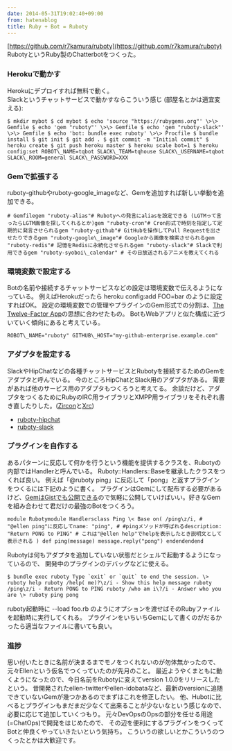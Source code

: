 ```yaml
---
date: 2014-05-31T19:02:40+09:00
from: hatenablog
title: Ruby + Bot = Ruboty
---
```

[https://github.com/r7kamura/ruboty](https://github.com/r7kamura/ruboty)  
RubotyというRuby製のChatterbotをつくった。

### Herokuで動かす

Herokuにデプロイすれば無料で動く。  
Slackというチャットサービスで動かすならこういう感じ (部屋名とかは適宜変える):

```
$ mkdir mybot $ cd mybot $ echo 'source "https://rubygems.org"' \>\> Gemfile $ echo 'gem "ruboty"' \>\> Gemfile $ echo 'gem "ruboty-slack"' \>\> Gemfile $ echo 'bot: bundle exec ruboty' \>\> Procfile $ bundle install $ git init $ git add . $ git commit -m "Initial commit" $ heroku create $ git push heroku master $ heroku scale bot=1 $ heroku config:set ROBOT\_NAME=tqbot SLACK\_TEAM=tqhouse SLACK\_USERNAME=tqbot SLACK\_ROOM=general SLACK\_PASSWORD=XXX
```

### Gemで拡張する

ruboty-githubやruboty-google\_imageなど、Gemを追加すれば新しい挙動を追加できる。

```
# Gemfilegem "ruboty-alias"# Rubotyへの発言にaliasを設定できる (LGTMって言ったらLGTM画像を探してくれるとか)gem "ruboty-cron"# Cron形式で時刻を指定して定期的に発言させられるgem "ruboty-github"# GitHubを操作してPull Requestを出させたりできるgem "ruboty-google\_image"# Googleから画像を検索させられるgem "ruboty-redis"# 記憶をRedisに永続化させられるgem "ruboty-slack"# Slackで利用できるgem "ruboty-syoboi\_calendar" # その日放送されるアニメを教えてくれる
```

### 環境変数で設定する

Botの名前や接続するチャットサービスなどの設定は環境変数で伝えるようになっている。 例えばHerokuだったら heroku config:add FOO=bar のように設定すればOK。 設定の環境変数での管理やプラグインのGem形式での分割は、[The Twelve-Factor App](http://12factor.net/)の思想に合わせたもの。 BotもWebアプリと似た構成に近づいていく傾向にあると考えている。

```
ROBOT\_NAME="ruboty" GITHUB\_HOST="my-github-enterprise.example.com"
```

### アダプタを設定する

SlackやHipChatなどの各種チャットサービスとRubotyを接続するためのGemをアダプタと呼んでいる。 今のところHipChatとSlack用のアダプタがある。 需要があれば他のサービス用のアダプタもつくろうと考えてる。 余談だけど、アダプタをつくるためにRubyのIRC用ライブラリとXMPP用ライブラリをそれぞれ書き直したりした。([Zircon](https://github.com/r7kamura/zircon)と[Xrc](https://github.com/r7kamura/xrc))

- [ruboty-hipchat](https://github.com/r7kamura/ruboty-hipchat)
- [ruboty-slack](https://github.com/r7kamura/ruboty-slack)

### プラグインを自作する

あるパターンに反応して何かを行うという機能を提供するクラスを、Rubotyの内部ではHandlerと呼んでいる。 Ruboty::Handlers::Baseを継承したクラスをつくれば良い。 例えば「@ruboty ping」に反応して「pong」と返すプラグインをつくるには下記のように書く。 プラグインはGemにして配布する必要があるけど、[GemはGistでも公開できる](http://qiita.com/r7kamura/items/5e7d082d8e0d0471d71d)ので気軽に公開していけばいい。好きなGemを組み合わせて君だけの最強のBotをつくろう。

```
module Rubotymodule Handlersclass Ping \< Base on( /ping\z/i, # "@ellen ping"に反応してname: "ping", # #pingメソッドが呼ばれるdescription: "Return PONG to PING" # これは"@ellen help"でhelpを表示したとき説明文として表示される ) def ping(message) message.reply("pong") endendendend
```

Rubotyは何もアダプタを追加していない状態だとシェルで起動するようになっているので、 開発中のプラグインのデバッグなどに使える。

```
$ bundle exec ruboty Type `exit` or `quit` to end the session. \> ruboty help ruboty /help( me)?\z/i - Show this help message ruboty /ping\z/i - Return PONG to PING ruboty /who am i\?/i - Answer who you are \> ruboty ping pong
```

ruboty起動時に --load foo.rb のようにオプションを渡せばそのRubyファイルを起動時に実行してくれる。 プラグインをいちいちGemにして書くのがだるかったら適当なファイルに書いても良い。

### 進捗

思い付いたときに名前が決まるまでモノをつくれないのが勿体無かったので、元々Ellenという仮名でつくっていたのが先月のこと。 最近ようやくまともに動くようになったので、今日名前をRubotyに変えてversion 1.0.0をリリースしたという。 昔開発されたellen-twitterやellen-idobataなど、最新のversionに追随できていないGemが幾つかあるのでまずはこれを修正したい。 他、Hubotに比べるとプラグインもまだまだ少なくて出来ることが少ないなという感じなので、必要に応じて追加していくつもり。 元々DevOpsのOpsの部分を任せる用途(=ChatOps)で開発をはじめたので、 その辺を便利にするプラグインをつくってBotと仲良くやっていきたいという気持ち。 こういうの欲しいとかこういうのつくったとかは大歓迎です。

